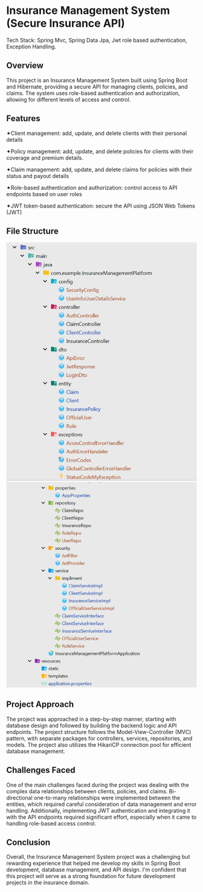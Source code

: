 
# Insurance Management System (Secure Insurance API)

Tech Stack: Spring Mvc, Spring Data Jpa, Jwt role based authentication, Exception Handling.


## Overview
This project is an Insurance Management System built using Spring Boot and Hibernate, providing a secure API for managing clients, policies, and claims. The system uses role-based authentication and authorization, allowing for different levels of access and control.
## Features
✦Client management: add, update, and delete clients with their personal details

✦Policy management: add, update, and delete policies for clients with their coverage and premium details.

✦Claim management: add, update, and delete claims for policies with their status and payout details

✦Role-based authentication and authorization: control access to API endpoints based on user roles

✦JWT token-based authentication: secure the API using JSON Web Tokens (JWT)
## File Structure
![alt text](https://github.com/anupam3717/Insurance-Management-Platform/blob/master/screenshot/project%20structure%201.png?raw=true)
![alt text](https://github.com/anupam3717/Insurance-Management-Platform/blob/master/screenshot/project%20structure%202.png?raw=true)
## Project Approach
The project was approached in a step-by-step manner, starting with database design and followed by building the backend logic and API endpoints. The project structure follows the Model-View-Controller (MVC) pattern, with separate packages for controllers, services, repositories, and models. The project also utilizes the HikariCP connection pool for efficient database management.
## Challenges Faced
One of the main challenges faced during the project was dealing with the complex data relationships between clients, policies, and claims. Bi-directional one-to-many relationships were implemented between the entities, which required careful consideration of data management and error handling. Additionally, implementing JWT authentication and integrating it with the API endpoints required significant effort, especially when it came to handling role-based access control.
## Conclusion
Overall, the Insurance Management System project was a challenging but rewarding experience that helped me develop my skills in Spring Boot development, database management, and API design. I'm confident that this project will serve as a strong foundation for future development projects in the insurance domain.
